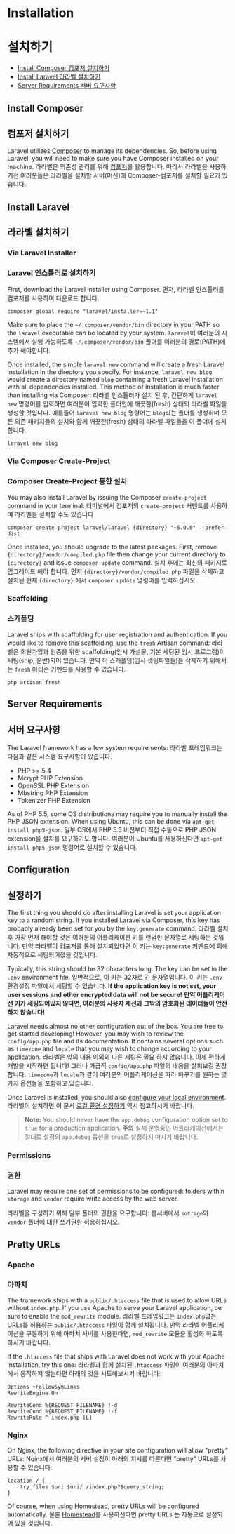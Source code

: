 # Installation
# 설치하기

- [Install Composer 컴포저 설치하기](#install-composer)
- [Install Laravel 라라벨 설치하기](#install-laravel)
- [Server Requirements 서버 요구사항](#server-requirements)

<a name="install-composer"></a>
## Install Composer
## 컴포저 설치하기

Laravel utilizes [Composer](http://getcomposer.org) to manage its dependencies. So, before using Laravel, you will need to make sure you have Composer installed on your machine.
라라벨은 의존성 관리를 위해 [컴포저](http://getcomposer.org)를 활용합니다. 따라서 라라벨을 사용하기전 여러분들은 라라벨을 설치할 서버(머신)에 Composer-컴포저를 설치할 필요가 있습니다.

<a name="install-laravel"></a>
## Install Laravel
## 라라벨 설치하기

### Via Laravel Installer
### Laravel 인스톨러로 설치하기

First, download the Laravel installer using Composer.
먼저, 라라벨 인스톨러를 컴포저를 사용하여 다운로드 합니다.

	composer global require "laravel/installer=~1.1"

Make sure to place the `~/.composer/vendor/bin` directory in your PATH so the `laravel` executable can be located by your system.
`laravel`이 여러분의 시스템에서 실행 가능하도록 `~/.composer/vendor/bin` 폴더를 여러분의 경로(PATH)에 추가 해야합니다. 

Once installed, the simple `laravel new` command will create a fresh Laravel installation in the directory you specify. For instance, `laravel new blog` would create a directory named `blog` containing a fresh Laravel installation with all dependencies installed. This method of installation is much faster than installing via Composer:
라라벨 인스톨러가 설치 된 후, 간단하게 `laravel new` 명령어를 입력하면 여러분이 입력한 폴더안에 깨끗한(fresh) 상태의 라라벨 파일을 생성할 것입니다. 예를들어 `laravel new blog` 명령어는 `blog`라는 폴더를 생성하며 모든 의존 패키지들의 설치와 함께 깨끗한(fresh) 상태의 라라벨 파일들을 이 폴더에 설치합니다.

	laravel new blog

### Via Composer Create-Project
### Composer Create-Project 통한 설치

You may also install Laravel by issuing the Composer `create-project` command in your terminal:
터미널에서 컴포저의 `create-project` 커멘드를 사용하여 라라벨을 설치할 수도 있습니다

	composer create-project laravel/laravel {directory} "~5.0.0" --prefer-dist

Once installed, you should upgrade to the latest packages. First, remove `{directory}/vendor/compiled.php` file then change your current directory to `{directory}` and issue `composer update` command.
설치 후에는 최신의 패키지로 업그레이드 해야 합니다. 먼저 `{directory}/vendor/compiled.php` 파일을 삭제하고 설치된 현재 `{directory}` 에서 `composer update` 명령어를 입력하십시오.


### Scaffolding
### 스캐폴딩

Laravel ships with scaffolding for user registration and authentication. If you would like to remove this scaffolding, use the `fresh` Artisan command:
라라벨은 회원가입과 인증을 위한 scaffolding(임시 가설물, 기본 세팅된 임시 프로그램)이 세팅(ship, 운반)되어 있습니다. 만약 이 스캐폴딩(임시 셋팅파일들)을 삭제하기 위해서는 `fresh` 아티즌 커멘드를 사용할 수 있습니다.

	php artisan fresh

<a name="server-requirements"></a>
## Server Requirements
## 서버 요구사항

The Laravel framework has a few system requirements:
라라벨 프레임워크는 다음과 같은 시스템 요구사항이 있습니다.

- PHP >= 5.4
- Mcrypt PHP Extension
- OpenSSL PHP Extension
- Mbstring PHP Extension
- Tokenizer PHP Extension

As of PHP 5.5, some OS distributions may require you to manually install the PHP JSON extension. When using Ubuntu, this can be done via `apt-get install php5-json`.
일부 OS에서 PHP 5.5 버전부터 직접 수동으로 PHP JSON extension을 설치를 요구하기도 합니다. 여러분이 Ubuntu를 사용하신다면 `apt-get install php5-json` 명령어로 설치할 수 있습니다.

<a name="configuration"></a>
## Configuration
## 설정하기

The first thing you should do after installing Laravel is set your application key to a random string. 
If you installed Laravel via Composer, this key has probably already been set for you by the `key:generate` command.
라라벨 설치 후 가장 먼저 해야할 것은 여러분의 어플리케이션 키를 랜덤한 문자열로 세팅하는 것입니다. 만약 라라벨이 컴포저를 통해 설치되었다면 이 키는 `key:generate` 커멘드에 의해 자동적으로 세팅되어졌을 것입니다. 

Typically, this string should be 32 characters long. The key can be set in the `.env` environment file. 
일반적으로, 이 키는 32자로 긴 문자열입니다. 이 키는 `.env` 환경설정 파일에서 세팅할 수 있습니다.
**If the application key is not set, your user sessions and other encrypted data will not be secure!**
**만약 어플리케이션 키가 세팅되어있지 않다면, 여러분의 사용자 세션과 그밖의 암호화된 데이터들이 안전하지 않습니다!**

Laravel needs almost no other configuration out of the box. You are free to get started developing! However, you may wish to review the `config/app.php` file and its documentation. It contains several options such as `timezone` and `locale` that you may wish to change according to your application.
라라벨은 앞의 내용 이외의 다른 세팅은 필요 하지 않습니다. 이제 편하게 개발을 시작하면 됩니다! 그러나 가급적 `config/app.php` 파일의 내용을 살펴보길 권장합니다. `timezone`과 `locale`과 같이 여러분의 어플리케이션을 따라 바꾸기를 원하는 몇가지 옵션들을 포함하고 있습니다.

Once Laravel is installed, you should also [configure your local environment](/docs/{{version}}/configuration#environment-configuration).
라라벨이 설치하면 이 문서 [로컬 환경 설정하기](/docs/{{version}}/configuration#environment-configuration)  역시 참고하시기 바랍니다.

> **Note:** You should never have the `app.debug` configuration option set to `true` for a production application.
> **주의**  실제 운영중인 어플리케이션에서는 절대로 설정의 `app.debug` 옵션을 `true`로 설정하지 마시기 바랍니다. 

<a name="permissions"></a>
### Permissions
### 권한

Laravel may require one set of permissions to be configured: folders within `storage` and `vendor` require write access by the web server.

라라벨을 구성하기 위해 일부 폴더의 권한을 요구합니다: 웹서버에서 `sotrage`와 `vendor` 폴더에 대한 쓰기권한 허용하십시오.

<a name="pretty-urls"></a>
## Pretty URLs

### Apache
### 아파치

The framework ships with a `public/.htaccess` file that is used to allow URLs without `index.php`. If you use Apache to serve your Laravel application, be sure to enable the `mod_rewrite` module.
라라벨 프레임워크는 `index.php`없는 URLs를 허용하는 `public/.htaccess` 파일이 함께 설치됩니다. 만약 라라벨 어플리케이션을 구동하기 위해 아파치 서버를 사용한다면, `mod_rewrite` 모듈을 활성화 하도록 하시기 바랍니다.

If the `.htaccess` file that ships with Laravel does not work with your Apache installation, try this one:
라라벨과 함께 설치된 `.htaccess` 파일이 여러분의 아파치에서 동작하지 않는다면 아래의 것을 시도해보시기 바랍니다:

	Options +FollowSymLinks
	RewriteEngine On

	RewriteCond %{REQUEST_FILENAME} !-d
	RewriteCond %{REQUEST_FILENAME} !-f
	RewriteRule ^ index.php [L]

### Nginx

On Nginx, the following directive in your site configuration will allow "pretty" URLs:
Nginx에서 여러분의 서버 설정이 아래의 지시를 따른다면 “pretty” URLs를 사용할 수 있습니다:

    location / {
        try_files $uri $uri/ /index.php?$query_string;
    }

Of course, when using [Homestead](/docs/{{version}}/homestead), pretty URLs will be configured automatically.
물론 [Homestead](/docs/{{version}}/homestead)를 사용하신다면 pretty URLs 는 자동으로 설정되어 있을 것입니다.
